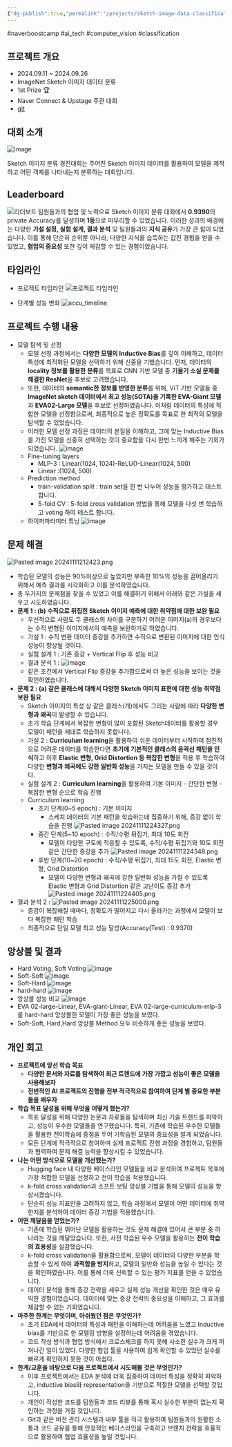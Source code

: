 ```yaml
---
{"dg-publish":true,"permalink":"/projects/sketch-image-data-classification-1st/","created":"2024-11-09T19:00:30.487+09:00","updated":"2024-11-13T23:36:11.348+09:00"}
---
```


#naverboostcamp #ai_tech #computer_vision #classification
## 프로젝트 개요
- 2024.09.11 ~ 2024.09.26
- ImageNet Sketch 이미지 데이터 분류
- 1st Prize 🏆
- Naver Connect & Upstage 주관 대회
- [git](https://github.com/boostcampaitech7/level1-imageclassification-cv-18)
## 대회 소개
![image](https://github.com/user-attachments/assets/e889ae72-c64f-48bb-95f0-ce7c73d56e4c)

Sketch 이미지 분류 경진대회는 주어진 Sketch 이미지 데이터를 활용하여 모델을 제작하고 어떤 객체를 나타내는지 분류하는 대회입니다.

## Leaderboard
![리더보드](https://github.com/user-attachments/assets/05f98560-85fb-43b7-b272-bef54f9a97e1)
	 팀원들과의 협업 및 노력으로 Sketch 이미지 분류 대회에서 **0.9390**의 private Accuracy를 달성하며 **1등**으로 마무리할 수 있었습니다. 이러한 성과의 배경에는 다양한 **가설 설정, 실험 설계, 결과 분석** 및 팀원들과의 **지식 공유**가 가장 큰 힘이 되었습니다. 이를 통해 단순히 순위뿐 아니라, 다양한 지식을 습득하는 값진 경험을 얻을 수 있었고, **협업의 중요성** 또한 깊이 체감할 수 있는 경험이었습니다.
## 타임라인
- 프로젝트 타임라인
![프로젝트 타임라인](https://github.com/user-attachments/assets/82d524f8-79c1-4bbb-ab78-44b9220b8d8b)

- 단계별 성능 변화 
![accu_timeline](https://github.com/user-attachments/assets/e2109364-d711-40a8-b5e0-2ffb7330e616)

## 프로젝트 수행 내용
- 모델 탐색 및 선정
	- 모델 선정 과정에서는 **다양한 모델의 Inductive Bias**를 깊이 이해하고, 데이터 특성에 최적화된 모델을 선택하기 위해 신중을 기했습니다. 먼저, 데이터의 **locality 정보를 활용한 분류**를 목표로 CNN 기반 모델 중 **기울기 소실 문제를 해결한 ResNet**을 후보로 고려했습니다.
	- 또한, 데이터의 **semantic한 정보를 반영한 분류**를 위해, ViT 기반 모델들 중 **ImageNet sketch 데이터에서 최고 성능(SOTA)을 기록한 EVA-Giant 모델**과 **EVA02-Large 모델**을 후보로 선정하였습니다. 이처럼 데이터의 특성에 적합한 모델을 선정함으로써, 최종적으로 높은 정확도를 목표로 한 최적의 모델을 탐색할 수 있었습니다.
	- 이러한 모델 선정 과정은 데이터의 본질을 이해하고, 그에 맞는 Inductive Bias를 가진 모델을 신중히 선택하는 것이 중요함을 다시 한번 느끼게 해주는 기회가 되었습니다.
	![image](https://github.com/user-attachments/assets/0302c586-42ae-492f-be48-292009b86f77)
	- Fine-tuning layers
		- MLP-3 : Linear(1024, 1024)-ReLU()-Linear(1024, 500)
		- Linear :(1024, 500)
	- Prediction method
		- train-validation split : train set을 한 번 나누어 성능을 평가하고 테스트 합니다.
		- 5-fold CV : 5-fold cross validation 방법을 통해 모델을 다섯 번 학습하고 voting 하여 테스트 합니다.
	- 하이퍼파라미터 튜닝
	![image](https://github.com/user-attachments/assets/b6e1b279-b541-434e-abba-5267f93bba9b)
## 문제 해결
![Pasted image 20241111212423.png](/img/user/Pasted%20image%2020241111212423.png)
- 학습된 모델의 성능은 90%이상으로 높았지만 부족한 10%의 성능을 끌어올리기 위해서 예측 결과를 시각화하고 이를 분석하였습니다.
- 총 두가지의 문제점을 찾을 수 있었고 이를 해결하기 위해서 아래와 같은 가설을 세우고 시도하였습니다.
- **문제 1 : (b) 수직으로 뒤집힌 Sketch 이미지 예측에 대한 취약점에 대한 보완 필요**
	- 우선적으로 사람도 두 클래스의 차이를 구분하기 어려운 이미지(a)의 경우보다는 수직 변형된 이미지에서의 예측을 보완하기로 하였습니다.
	- 가설 1 : 수직 변환 데이터 증강을 추가하면 수직으로 변환된 이미지에 대한 인식 성능이 향상될 것이다.
	- 실험 설계 1 : 기존 증강 + Vertical Flip 후 성능 비교
	- 결과 분석 1 : 
	![image](https://github.com/user-attachments/assets/15b09b70-0a0d-4df0-a064-f6b4e20a6126)
	- 같은 조건에서 Vertical Flip 증강을 추가함으로써 더 높은 성능을 보이는 것을 확인하였습니다.
- **문제 2 : (a) 같은 클래스에 대해서 다양한 Sketch 이미지 표현에 대한 성능 취약점 보완 필요**
	- Sketch 이미지의 특성 상 같은 클래스(개)에서도 그리는 사람에 따라 **다양한 변형과 왜곡**이 발생할 수 있습니다.
	- 초기 학습 단계에서 복잡한 변형이 많이 포함된 Sketch데이터를 활용할 경우 모델이 패턴을 제대로 학습하지 못합니다.
	- 가설 2 : **Curriculum learning**을 활용하여 쉬운 데이터부터 시작하여 점진적으로 어려운 데이터를 학습한다면 **초기에 기본적인 클래스의 윤곽선 패턴을 인식**하고 이후 **Elastic 변형, Grid Distortion 등 복잡한 변형**을 적용 후 학습하여 다양한 **변형과 왜곡에도 강한 일반화 성능**을 가지는 모델을 만들 수 있을 것이다. 
	- 실험 설계 2 : **Curriculum learning**을 활용하여 기본 이미지 - 간단한 변형 - 복잡한 변형 순으로 학습 진행
	- Curriculum learning
		- 초기 단계(0~5 epoch) : 기본 이미지
			- 스케치 데이터의 기본 패턴을 학습하는데 집중하기 위해, 증강 없이 학습을 진행
			 ![Pasted image 20241111224327.png](/img/user/Pasted%20image%2020241111224327.png)
		- 중간 단계(5~10 epoch) : 수직/수평 뒤집기, 최대 10도 회전
			- 모델이 다양한 구도에 적응할 수 있도록, 수직/수평 뒤집기와 10도 회전 같은 간단한 증강을 추가
			![Pasted image 20241111224348.png](/img/user/Pasted%20image%2020241111224348.png)
		- 후반 단계(10~20 epoch) : 수직/수평 뒤집기, 최대 15도 회전, Elastic 변형, Grid Distortion
			- 모델이 다양한 변형과 왜곡에 강한 일반화 성능을 가질 수 있도록 Elastic 변형과 Grid Distortion 같은 고난이도 증강 추가
			![Pasted image 20241111224405.png](/img/user/Pasted%20image%2020241111224405.png)
- 결과 분석 2 : 
	![Pasted image 20241111225000.png](/img/user/Pasted%20image%2020241111225000.png)
	- 증강이 복잡해질 때마다, 정확도가 떨어지고 다시 올라가는 과정에서 모델이 보다 복잡한 패턴 학습
	- 최종적으로 단일 모델 최고 성능 달성(Accuracy(Test) : 0.9370)

## 앙상블 및 결과
- Hard Voting, Soft Voting
![image](https://github.com/user-attachments/assets/34e6350e-a600-451f-a148-ab25359eb4bc)
- Soft-Soft
![image](https://github.com/user-attachments/assets/12143ac2-88a5-4a29-bb42-0ca47834625f)
- Soft-Hard
![image](https://github.com/user-attachments/assets/3923ba34-a779-40ee-b178-16ce783c5fb6)
- hard-hard
![image](https://github.com/user-attachments/assets/395f99f5-2339-49b9-87e2-d245b9f2f3b3)
- 앙상블 성능 비교
![image](https://github.com/user-attachments/assets/10d75c04-f6c0-44c0-8228-f9133998e50e)
- EVA 02-large-Linear, EVA-giant-Linear, EVA 02-large-curriculum-mlp-3 를 hard-hard 앙상블한 모델이 가장 좋은 성능을 보였다.
- Soft-Soft, Hard,Hard 앙상블 Method 모두 비슷하게 좋은 성능을 보였다.

## 개인 회고
- **프로젝트에 앞선 학습 목표**
	- **다양한 문서와 자료를 탐색하여 최근 트렌드에 가장 가깝고 성능이 좋은 모델을 사용해보자**
	- **전반적인 AI 프로젝트의 진행을 전부 적극적으로 참여하여 단계 별 중요한 부분들을 배우자**
- **학습 목표 달성을 위해 무엇을 어떻게 했는가?**
	- 목표 달성을 위해 다양한 논문과 자료들을 탐색하며 최신 기술 트렌드를 파악하고, 성능이 우수한 모델들을 연구했습니다. 특히, 기존에 학습된 우수한 모델들을 활용한 전이학습에 중점을 두어 기학습된 모델의 중요성을 알게 되었습니다.
	- 모든 단계에 적극적으로 참여하며 실제 프로젝트 진행 과정을 경험하고, 팀원들과 협력하여 문제 해결 능력을 향상시킬 수 있었습니다.
- **나는 어떤 방식으로 모델을 개선했는가?**
	- Hugging face 내 다양한 베이스라인 모델들을 비교 분석하여 프로젝트 목표에 가장 적합한 모델을 선정하고 전이 학습을 적용했습니다.
	- k-fold cross validation과 소프트 보팅 앙상블 기법을 통해 모델의 성능을 향상시켰습니다. 
	- 단순히 성능 지표만을 고려하지 않고, 학습 과정에서 모델이 어떤 데이터에 취약한지를 분석하여 데이터 증강 기법을 적용했습니다.
- **어떤 깨달음을 얻었는가?**
	- 기존에 학습된 뛰어난 모델을 활용하는 것도 문제 해결에 있어서 큰 부분 중 하나라는 것을 깨달았습니다. 또한, 사전 학습된 우수 모델을 활용하는 **전이 학습의 효용성**을 실감했습니다.
	- k-fold cross validation을 활용함으로써, 모델이 데이터의 다양한 부분을 학습할 수 있게 하여 **과적합을 방지**하고, 모델의 일반화 성능을 높일 수 있다는 것을 확인하였습니다. 이를 통해 더욱 신뢰할 수 있는 평가 지표를 얻을 수 있었습니다.
	- 데이터 분석을 통해 증강 전략을 세우고 실제 성능 개선을 확인한 것은 매우 유익한 경험이었습니다. 데이터에 맞는 증강 전략의 중요성을 이해하고, 그 효과를 체감할 수 있는 기회였습니다.
- **마주한 한계는 무엇이며, 아쉬웠던 점은 무엇인가?**
	- 초기 EDA에서 데이터의 특성과 패턴을 이해하는데 어려움을 느꼈고 Inductive bias를 기반으로 한 모델링 방향을 설정하는데 어려움을 겪었습니다.
	- 코드 작성 방식과 협업 방식에서 크로스체크를 하지 못해 사소한 실수가 크게 퍼져나간 일이 있었다. 다양한 협업 툴을 사용하여 쉽게 확인할 수 있었던 실수를 빠르게 확인하지 못한 것이 아쉽다.
- **한계/교훈을 바탕으로 다음 프로젝트에서 시도해볼 것은 무엇인가?**
	- 이후 프로젝트에서는 EDA 분석에 더욱 집중하여 데이터 특성을 정확히 파악하고, inductive bias와 representation을 기반으로 적절한 모델을 선택할 것입니다.
	- 개인이 작성한 코드를 팀원들과 코드 리뷰를 통해 혹시 실수한 부분이 없는지 확인하는 과정을 거칠 것입니다.
	- Git과 같은 버전 관리 시스템과 내부 툴을 적극 활용하여 팀원들과의 원활한 소통과 코드 공유를 통해 안정적인 베이스라인을 구축하고 브랜치 전략을 효율적으로 활용하여 협업 효율성을 높일 것입니다.